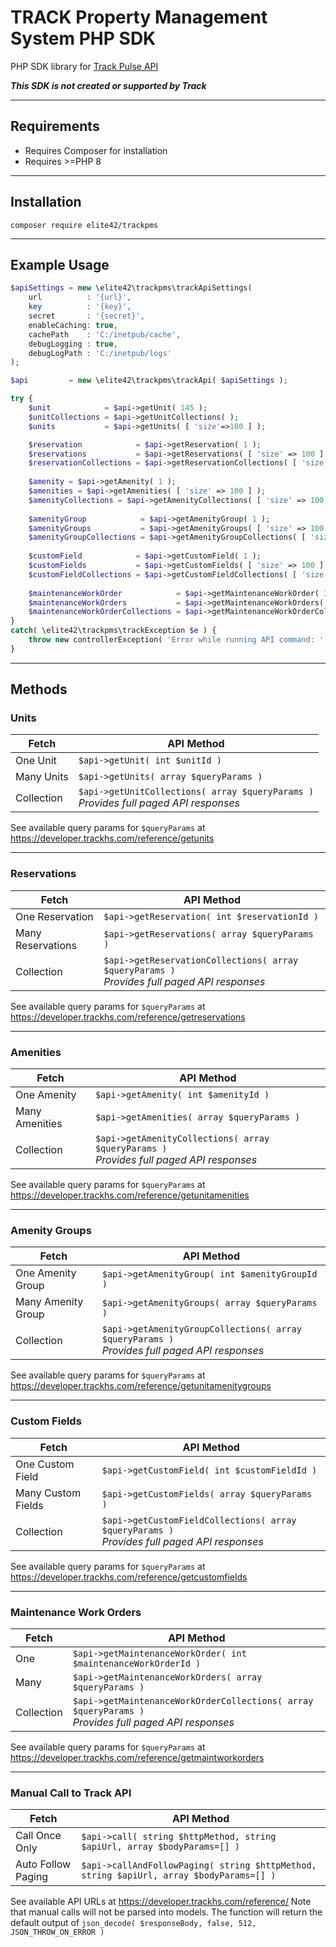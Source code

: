 # TRACK Property Management System PHP SDK
PHP SDK library for [Track Pulse API](https://developer.trackhs.com/reference/)

***This SDK is not created or supported by Track***

---

## Requirements
- Requires Composer for installation
- Requires &gt;=PHP 8

---

## Installation
`composer require elite42/trackpms`

---

## Example Usage
```php
$apiSettings = new \elite42\trackpms\trackApiSettings( 
    url          : '{url}',
    key          : '{key}',
    secret       : '{secret}',
    enableCaching: true,
    cachePath    : 'C:/inetpub/cache',
    debugLogging : true,
    debugLogPath : 'C:/inetpub/logs'
);

$api         = new \elite42\trackpms\trackApi( $apiSettings );

try {
    $unit            = $api->getUnit( 145 );
    $unitCollections = $api->getUnitCollections( );
    $units           = $api->getUnits( [ 'size'=>100 ] );

    $reservation            = $api->getReservation( 1 );
    $reservations           = $api->getReservations( [ 'size' => 100 ] );
    $reservationCollections = $api->getReservationCollections( [ 'size' => 100 ] );
    
    $amenity = $api->getAmenity( 1 );
    $amenities = $api->getAmenities( [ 'size' => 100 ] );
    $amenityCollections = $api->getAmenityCollections( [ 'size' => 100 ] );
    
    $amenityGroup            = $api->getAmenityGroup( 1 );
    $amenityGroups           = $api->getAmenityGroups( [ 'size' => 100 ] );
    $amenityGroupCollections = $api->getAmenityGroupCollections( [ 'size' => 100 ] );
    
    $customField            = $api->getCustomField( 1 );
	$customFields           = $api->getCustomFields( [ 'size' => 100 ] );
	$customFieldCollections = $api->getCustomFieldCollections( [ 'size' => 100 ] );
	
	$maintenanceWorkOrder            = $api->getMaintenanceWorkOrder( 3 );
    $maintenanceWorkOrders           = $api->getMaintenanceWorkOrders( [ 'size' => 100 ] );
    $maintenanceWorkOrderCollections = $api->getMaintenanceWorkOrderCollections( [ 'size' => 100 ] );
}
catch( \elite42\trackpms\trackException $e ) {
    throw new controllerException( 'Error while running API command: '.$e->getMessage(), 400, $e);
}
```
---

## Methods

### Units
| Fetch        | API Method                                                                               |
|--------------|------------------------------------------------------------------------------------------|
| One Unit     | `$api->getUnit( int $unitId )`                                                           |
| Many Units   | `$api->getUnits( array $queryParams )`                                                   |
| Collection   | `$api->getUnitCollections( array $queryParams )`<br/>*Provides full paged API responses* |

See available query params for `$queryParams` at https://developer.trackhs.com/reference/getunits

---

### Reservations
| Fetch             | API Method                                                                                      |
|-------------------|-------------------------------------------------------------------------------------------------|
| One Reservation   | `$api->getReservation( int $reservationId )`                                                    |
| Many Reservations | `$api->getReservations( array $queryParams )`                                                   |
| Collection        | `$api->getReservationCollections( array $queryParams )`<br/>*Provides full paged API responses* |

See available query params for `$queryParams` at https://developer.trackhs.com/reference/getreservations

---

### Amenities
| Fetch          | API Method                                                                                  |
|----------------|---------------------------------------------------------------------------------------------|
| One Amenity    | `$api->getAmenity( int $amenityId )`                                                        |
| Many Amenities | `$api->getAmenities( array $queryParams )`                                                  |
| Collection     | `$api->getAmenityCollections( array $queryParams )`<br/>*Provides full paged API responses* |

See available query params for `$queryParams` at https://developer.trackhs.com/reference/getunitamenities

---

### Amenity Groups
| Fetch               | API Method                                                                                       |
|---------------------|--------------------------------------------------------------------------------------------------|
| One Amenity Group   | `$api->getAmenityGroup( int $amenityGroupId )`                                                   |
| Many Amenity Group  | `$api->getAmenityGroups( array $queryParams )`                                                   |
| Collection          | `$api->getAmenityGroupCollections( array $queryParams )`<br/>*Provides full paged API responses* |

See available query params for `$queryParams` at https://developer.trackhs.com/reference/getunitamenitygroups

---

### Custom Fields
| Fetch              | API Method                                                                                      |
|--------------------|-------------------------------------------------------------------------------------------------|
| One Custom Field   | `$api->getCustomField( int $customFieldId )`                                                    |
| Many Custom Fields | `$api->getCustomFields( array $queryParams )`                                                   |
| Collection         | `$api->getCustomFieldCollections( array $queryParams )`<br/>*Provides full paged API responses* |

See available query params for `$queryParams` at https://developer.trackhs.com/reference/getcustomfields

---

### Maintenance Work Orders
| Fetch      | API Method                                                                                               |
|------------|----------------------------------------------------------------------------------------------------------|
| One        | `$api->getMaintenanceWorkOrder( int $maintenanceWorkOrderId )`                                           |
| Many       | `$api->getMaintenanceWorkOrders( array $queryParams )`                                                   |
| Collection | `$api->getMaintenanceWorkOrderCollections( array $queryParams )`<br/>*Provides full paged API responses* |

See available query params for `$queryParams` at https://developer.trackhs.com/reference/getmaintworkorders

---

### Manual Call to Track API
| Fetch              | API Method                                                                                    |
|--------------------|-----------------------------------------------------------------------------------------------|
| Call Once Only     | `$api->call( string $httpMethod, string $apiUrl, array $bodyParams=[] )`                      |
| Auto Follow Paging | `$api->callAndFollowPaging( string $httpMethod, string $apiUrl, array $bodyParams=[] )`       |

See available API URLs at https://developer.trackhs.com/reference/ 
Note that manual calls will not be parsed into models. The function will return the default output of `json_decode( $responseBody, false, 512, JSON_THROW_ON_ERROR )` 

